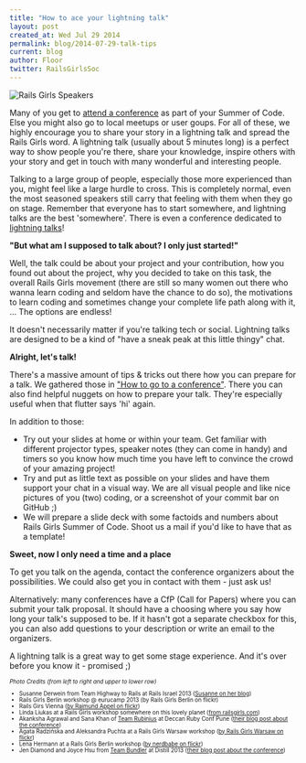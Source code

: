 ```yaml
---
title: "How to ace your lightning talk"
layout: post
created_at: Wed Jul 29 2014
permalink: blog/2014-07-29-talk-tips
current: blog
author: Floor
twitter: RailsGirlsSoc
---
```


![Rails Girls Speakers](https://cloud.githubusercontent.com/assets/2246045/3734227/5ddee38e-1713-11e4-8f67-a32bbbbad6cb.png)           

Many of you get to [attend a conference](http://railsgirlssummerofcode.org/blog/2014-07-24-conferences/) as part of your Summer of Code. Else you might also go to local meetups or user goups. For all of these, we highly encourage you to share your story in a lightning talk and spread the Rails Girls word. A lightning talk (usually about 5 minutes long) is a perfect way to show people you're there, share your knowledge, inspire others with your story and get in touch with many wonderful and interesting people. 

Talking to a large group of people, especially those more experienced than you, might feel like a large hurdle to cross. This is completely normal, even the most seasoned speakers still carry that feeling with them when they go on stage. Remember that everyone has to start somewhere, and lightning talks are the best 'somewhere'. There is even a conference dedicated to [lightning talks](http://lightning.io/)! 

**"But what am I supposed to talk about? I only just started!"**

Well, the talk could be about your project and your contribution, how you found out about the project, why you decided to take on this task, the overall Rails Girls movement (there are still so many women out there who wanna learn coding and seldom have the chance to do so), the motivations to learn coding and sometimes change your complete life path along with it, … The options are endless! 

It doesn't necessarily matter if you're talking tech or social. Lightning talks are designed to be a kind of "have a sneak peak at this little thingy" chat. 

**Alright, let's talk!**

There's a massive amount of tips & tricks out there how you can prepare for a talk. We gathered those in ["How to go to a conference"](http://railsgirlssummerofcode.org/blog/conference-tips/). There you can also find helpful nuggets on how to prepare your talk. They're especially useful when that flutter says 'hi' again. 

In addition to those:
<ul>
	<li>Try out your slides at home or within your team. Get familiar with different projector types, speaker notes (they can come in handy) and timers so you know how much time you have left to convince the crowd of your amazing project!</li>
<li>Try and put as little text as possible on your slides and have them support your chat in a visual way. We are all visual people and like nice pictures of you (two) coding, or a screenshot of your commit bar on GitHub ;)</li>
<li>We will prepare a slide deck with some factoids and numbers about Rails Girls Summer of Code. Shoot us a mail if you'd like to have that as a template!</li>
</ul>

**Sweet, now I only need a time and a place**

To get you talk on the agenda, contact the conference organizers about the possibilities. We could also get you in contact with them - just ask us!

Alternatively: many conferences have a CfP (Call for Papers) where you can submit your talk proposal. It should have a choosing where you say how long your talk's supposed to be. If it hasn't got a separate checkbox for this, you can also add questions to your description or write an email to the organizers. 

A lightning talk is a great way to get some stage experience. And it's over before you know it - promised ;) 

<div style="font-size: 0.7em">
	<em>Photo Credits (from left to right and upper to lower row)</em>
	<ul>
	<li>Susanne Derwein from <a hre="http://highwaytorails.tumblr.com">Team Highway to Rails</a> at Rails Israel 2013 (<a href="http://susannelearnstocodewithouttam.tumblr.com/post/64209357903/middle-eastern-conference-spree-pt-1">Susanne on her blog</a>)</li>
	<li>Rails Girls Berlin workshop @ eurucamp 2013 (<a hre="https://www.flickr.com/photos/railsgirlsberlin/9662779173">by Rails Girls Berlin on flickr</a>)</li>
	<li>Rails Girs Vienna (<a href="https://www.flickr.com/photos/raydoo/8398072138">by Raimund Appel on flickr</a>)</li>
	<li>Linda Liukas at a Rails Girls workshop somewhere on this lovely planet (<a href="http://blog.railsgirls.com/post/67365212654/diary-of-a-doubly-new-rails-girl">from railsgirls.com</a>)</li>
	<li>Akanksha Agrawal and Sana Khan of <a href="http://teamrubiniusrgsoc14.blogspot.de/">Team Rubinius</a> at Deccan Ruby Conf Pune (<a href="http://teamrubiniusrgsoc14.blogspot.de/2014/07/at-deccan-ruby-conf-pune.html">their blog post about the conference</a>)</li>
	<li>Agata Radzińska and Aleksandra Puchta at a Rails Girls Warsaw workshop (<a href="https://www.flickr.com/photos/railsgirlswarsaw/8066979628">by Rails Girls Warsaw on flickr</a>)</li>
	<li>Lena Hermann at a Rails Girls Berlin workshop (<a href="https://www.flickr.com/photos/nerdbabe/13243439784">by nerdbabe on flickr</a>)</li>
	<li>Jen Diamond and Joyce Hsu from <a href="http://rgsocbundler.github.io">Team Bundler</a> at Distill 2013 (<a href="http://rgsocbundler.github.io/2013/08/08/week4-day18.html">their blog post about the conference</a>)</li>
	</ul>
</div>